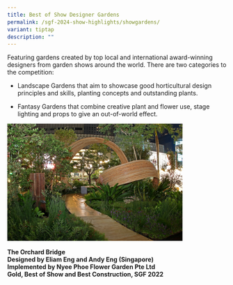 ```yaml
---
title: Best of Show Designer Gardens
permalink: /sgf-2024-show-highlights/showgardens/
variant: tiptap
description: ""
---
```

<p>Featuring gardens created by top local and international award-winning designers from garden shows around the world. There are two categories to the competition:</p><ul data-tight="true" class="tight"><li><p>Landscape Gardens that aim to showcase good horticultural design principles and skills, planting concepts and outstanding plants.</p></li><li><p>Fantasy Gardens that combine creative plant and flower use, stage lighting and props to give an out-of-world effect.</p></li></ul><p></p><div class="isomer-image-wrapper"><img style="width: 80%;" height="auto" width="100%" alt="Eliam and Andy" src="/images/Show Gardens/IMG_4586.JPG"></div><p><strong>The Orchard Bridge<br>Designed by Eliam Eng and Andy Eng (Singapore)<br>Implemented by Nyee Phoe Flower Garden Pte Ltd<br>Gold, Best of Show and Best Construction, SGF 2022</strong></p><p></p><p></p>